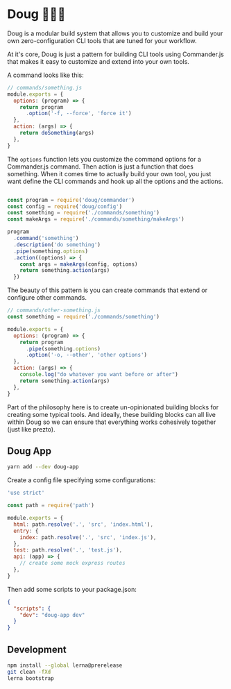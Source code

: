 # Doug 🔨🔨🔨

Doug is a modular build system that allows you to customize and build your own zero-configuration CLI tools that are tuned for your workflow.

At it's core, Doug is just a pattern for building CLI tools using Commander.js that makes it easy to customize and extend into your own tools.

A command looks like this:

```js
// commands/something.js
module.exports = {
  options: (program) => {
    return program
      .option('-f, --force', 'force it')
  },
  action: (args) => {
    return doSomething(args)
  },
}
```

The `options` function lets you customize the command options for a Commander.js command. Then action is just a function that does something. When it comes time to actually build your own tool, you just want define the CLI commands and hook up all the options and the actions.

```js

const program = require('doug/commander')
const config = require('doug/config')
const something = require('./commands/something')
const makeArgs = require('./commands/something/makeArgs')

program
  .command('something')
  .description('do something')
  .pipe(something.options)
  .action((options) => {
    const args = makeArgs(config, options)
    return something.action(args)
  })
```

The beauty of this pattern is you can create commands that extend or configure other commands.

```js
// commands/other-something.js
const something = require('./commands/something')

module.exports = {
  options: (program) => {
    return program
      .pipe(something.options)
      .option('-o, --other', 'other options')
  },
  action: (args) => {
    console.log("do whatever you want before or after")
    return something.action(args)
  },
}
```

Part of the philosophy here is to create un-opinionated building blocks for creating some typical tools. And ideally, these building blocks can all live within Doug so we can ensure that everything works cohesively together (just like prezto).

## Doug App

```sh
yarn add --dev doug-app
```

Create a config file specifying some configurations:

```js
'use strict'

const path = require('path')

module.exports = {
  html: path.resolve('.', 'src', 'index.html'),
  entry: {
    index: path.resolve('.', 'src', 'index.js'),
  },
  test: path.resolve('.', 'test.js'),
  api: (app) => {
    // create some mock express routes
  },
}
```

Then add some scripts to your package.json:

```json
{
  "scripts": {
    "dev": "doug-app dev"
  }
}
```


## Development

```sh
npm install --global lerna@prerelease
git clean -fXd
lerna bootstrap
```
